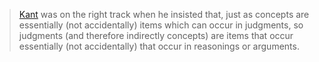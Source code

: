 > [Kant](/docs/phil/people/kant) was on the right track 
when he insisted that, just as concepts are
essentially (not accidentally) items which can occur in judgments, so judgments
(and therefore indirectly concepts) are items that occur essentially (not
accidentally) that occur in reasonings or arguments.
